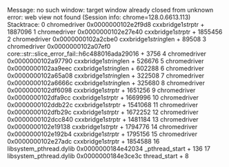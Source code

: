 Message: no such window: target window already closed
from unknown error: web view not found
  (Session info: chrome=128.0.6613.113)
Stacktrace:
0   chromedriver                        0x0000000102e2f9d8 cxxbridge1$str$ptr + 1887096
1   chromedriver                        0x0000000102e27e40 cxxbridge1$str$ptr + 1855456
2   chromedriver                        0x0000000102a2cbe0 cxxbridge1$string$len + 89508
3   chromedriver                        0x0000000102a07ef0 core::str::slice_error_fail::h6c488016ada29016 + 3756
4   chromedriver                        0x0000000102a97790 cxxbridge1$string$len + 526676
5   chromedriver                        0x0000000102aa9eec cxxbridge1$string$len + 602288
6   chromedriver                        0x0000000102a65a08 cxxbridge1$string$len + 322508
7   chromedriver                        0x0000000102a6666c cxxbridge1$string$len + 325680
8   chromedriver                        0x0000000102df6098 cxxbridge1$str$ptr + 1651256
9   chromedriver                        0x0000000102dfa9cc cxxbridge1$str$ptr + 1669996
10  chromedriver                        0x0000000102ddb22c cxxbridge1$str$ptr + 1541068
11  chromedriver                        0x0000000102dfb29c cxxbridge1$str$ptr + 1672252
12  chromedriver                        0x0000000102dcc840 cxxbridge1$str$ptr + 1481184
13  chromedriver                        0x0000000102e19138 cxxbridge1$str$ptr + 1794776
14  chromedriver                        0x0000000102e192b4 cxxbridge1$str$ptr + 1795156
15  chromedriver                        0x0000000102e27adc cxxbridge1$str$ptr + 1854588
16  libsystem_pthread.dylib             0x0000000184e42034 _pthread_start + 136
17  libsystem_pthread.dylib             0x0000000184e3ce3c thread_start + 8
